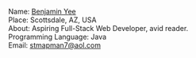 Name: [Benjamin Yee](http://www.github.com/stmapman7)<br />
Place: Scottsdale, AZ, USA<br />
About: Aspiring Full-Stack Web Developer, avid reader. <br /> 
Programming Language: Java<br />
Email: stmapman7@aol.com
